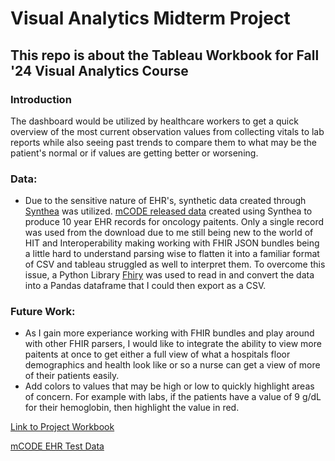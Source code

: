 # Visual Analytics Midterm Project
## This repo is about the Tableau Workbook for Fall '24 Visual Analytics Course

### Introduction
 The dashboard would be utilized by healthcare workers to get a quick overview of the most current observation values from collecting vitals to lab reports while also seeing past trends to compare them to what may be the patient's normal or if values are getting better or worsening. 


### Data:
- Due to the sensitive nature of EHR's, synthetic data created through [Synthea](https://synthetichealth.github.io/synthea/) was utilized. [mCODE released data](https://confluence.hl7.org/display/COD/mCODE+Test+Data) created using Synthea to produce 10 year EHR records for oncology paitents. Only a single record was used from the download due to me still being new to the world of HIT and Interoperability making working with FHIR JSON bundles being a little hard to understand parsing wise to flatten it into a familiar format of CSV and tableau struggled as well to interpret them. To overcome this issue, a Python Library [Fhiry](https://github.com/dermatologist/fhiry?tab=readme-ov-file) was used to read in and convert the data into a Pandas dataframe that I could then export as a CSV. 

### Future Work: 
- As I gain more experiance working with FHIR bundles and play around with other FHIR parsers, I would like to integrate the ability to view more paitents at once to get either a full view of what a hospitals floor demographics and health look like or so a nurse can get a view of more of their patients easily.
- Add colors to values that may be high or low to quickly highlight areas of concern. For example with labs, if the patients have a value of 9 g/dL for their hemoglobin, then highlight the value in red. 

[Link to Project Workbook](https://public.tableau.com/app/profile/nicole.anderson8589/viz/MidtermProject_17298390741440/SummaryDash?publish=yes)

[mCODE EHR Test Data](https://confluence.hl7.org/display/COD/mCODE+Test+Data)


